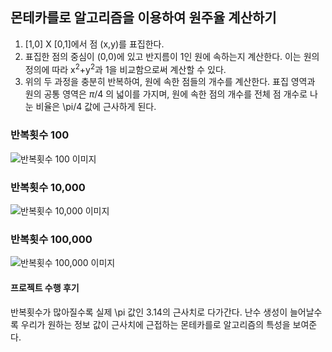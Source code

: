 ## 몬테카를로 알고리즘을 이용하여 원주율 계산하기

1. [1,0] X [0,1]에서 점 (x,y)를 표집한다.
2. 표집한 점의 중심이 (0,0)에 있고 반지름이 1인 원에 속하는지 계산한다. 이는 원의 정의에 따라 x<sup>2</sup>+y<sup>2</sup>과 1을 비교함으로써 계산할 수 있다.
3. 위의 두 과정을 충분히 반복하여, 원에 속한 점들의 개수를 계산한다. 표집 영역과 원의 공통 영역은 $\pi$/4 의 넓이를 가지며, 원에 속한 점의 개수를 전체 점 개수로 나눈 비율은 \pi/4 값에 근사하게 된다.

### 반복횟수 100
![반복횟수 100 이미지](https://i.esdrop.com/d/f/3X5MiUW5Gr/X8SUiltN0y.png)

### 반복횟수 10,000
![반복횟수 10,000 이미지](https://i.esdrop.com/d/t/3X5MiUW5Gr/iLHkx1xkvo.jpg)

### 반복횟수 100,000
![반복횟수 100,000 이미지](https://i.esdrop.com/d/t/3X5MiUW5Gr/5kUTtnvz94.jpg)

#### 프로젝트 수행 후기
 반복횟수가 많아질수록 실제 \pi 값인 3.14의 근사치로 다가간다. 난수 생성이 늘어날수록 우리가 원하는 정보 값이 근사치에 근접하는 몬테카를로 알고리즘의 특성을 보여준다.
